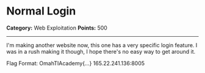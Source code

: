 # Normal Login

**Category:** Web Exploitation
**Points:** 500

---

I'm making another website now, this one has a very specific login feature. I was in a rush making it though, I hope there's no easy way to get around it.

Flag Format: OmahTIAcademy{...}
165.22.241.136:8005 
